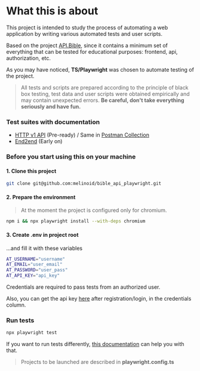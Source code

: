 # What this is about

This project is intended to study the process of automating a web application by writing various automated tests and user scripts.

Based on the project [API.Bible](https://scripture.api.bible/), since it contains a minimum set of everything that can be tested for educational purposes: frontend, api, authorization, etc.

As you may have noticed, **TS/Playwright** was chosen to automate testing of the project.

> All tests and scripts are prepared according to the principle of black box testing, test data and user scripts were obtained empirically and may contain unexpected errors.
> **Be careful, don't take everything seriously and have fun.**

### Test suites with documentation

- [HTTP v1 API](tests/api/README.md) (Pre-ready) / Same in [Postman Collection](https://www.postman.com/mission-geologist-37537957/workspace/54bcd53c-258e-450e-a09d-c103a44d154f/collection/21631263-9d773c14-11ff-4df9-a324-d3bb6a687a11?action=share&source=collection_link&creator=21631263)
- [End2end](tests/e2e/README.md) (Early on)

### Before you start using this on your machine

#### 1. Clone this project

```bash
git clone git@github.com:melinoid/bible_api_playwright.git
```

#### 2. Prepare the environment

> At the moment the project is configured only for chromium.

```bash
npm i && npx playwright install --with-deps chromium
```

#### 3. Create .env in project root

...and fill it with these variables

```bash
AT_USERNAME="username"
AT_EMAIL="user_email"
AT_PASSWORD="user_pass"
AT_API_KEY="api_key"
```

Credentials are required to pass tests from an authorized user.

Also, you can get the api key [here](https://scripture.api.bible/admin/applications) after registration/login, in the credentials column.

### Run tests

```bash
npx playwright test
```

If you want to run tests differently, [this documentation](https://playwright.dev/docs/next/running-tests#running-tests) can help you with that.

> Projects to be launched are described in **playwright.config.ts**

